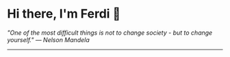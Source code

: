 <h1>Hi there, I'm Ferdi 👋</h1>

<p><em>
  "One of the most difficult things is not to change society - but to change yourself." — Nelson Mandela
</em></p>

---
